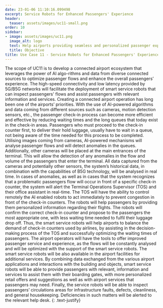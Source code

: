 ```yaml
---
date: 23-01-06 11:10:16.099498
excerpt: Service Robots for Enhanced Passengers' Experience
header:
  teaser: assets/images/uc11-small.png
order: 10
sidebar:
- image: assets/images/uc11.png
  image_alt: logo
  text: Help airports providing seamless and personalized passenger experience while increasing efficiency and reducing costs, thanks to the deployment of prototypes supported by combinations of robots, AI algorithms, IoT sensors and B5G technologies.
  title: Objective
title: Use Case 11 - Service Robots for Enhanced Passengers' Experience
---
```

The scope of UC11 is to develop a connected airport ecosystem that leverages the power of AI algo-rithms and data from diverse connected sources to optimize passenger flows and enhance the overall passengers’ experience. The high-speed connectivity and low latency provided by 5G/B5G networks will facilitate the deployment of smart service robots that can inspect passengers' flows and assist passengers with relevant information and services. Creating a connected airport operation has long been one of the airports’ priorities. With the use of AI-powered algorithms and data coming from different sources such as cameras, motion detection sensors, etc., the passenger check-in process can become more efficient and effective by reducing waiting times and the long queues that today exist in the check-in areas. Passengers who must proceed to the check-in counter first, to deliver their hold luggage, usually have to wait in a queue, not being aware of the time needed for this process to be completed. Utilising images coming from cameras, AI-powered mechanisms will analyse passenger flows and will detect anomalies in the queues. Additionally, other cameras will be placed at the main entrances of the terminal. This will allow the detection of any anomalies in the flow and volume of the passengers that enter the terminal. All data captured from the cameras and potentially other sensors, the system’s historical data, in combination with the capabilities of B5G technology, will be analysed in real time. In cases of anomalies, as well as in cases that the system recognizes that a problematic passengers flow will occur in front of a specific check-in counter, the system will alert the Terminal Operations Supervisor (TOS) and their office assistant in real-time. The TOS will have the ability to control remotely the AI enabled robots to act immediately to prevent congestion in front of the check-in counters. The robots will help passengers by providing them personalized information regarding their flights. The robots will confirm the correct check-in counter and propose to the passengers the most appropriate one, with less waiting time needed to fulfil their luggage drop off.  Thus, the smart service robots will help airports to balance the demand of check-in counters used by airlines, by assisting in the decision-making process of the TOS and successfully optimizing the waiting times of passengers. The airport operators will have the tools to offer improved passenger service and experience, as the flows will be constantly analysed and will be optimized with the support of the smart service robots. The smart service robots will be also available in the airport facilities for additional services. By combining data exchanged from the various airport applications and interactions with the building and objects, smart service robots will be able to provide passengers with relevant, information and services to assist them with their boarding gates, with more personalized retail offers and suggestions as well as with airport services that passengers may need. Finally, the service robots will be able to inspect passengers’ circulations areas for infrastructure faults, defects, cleanliness, and general housekeeping. Deficiencies in such matters will be alerted to the relevant help desk.
{: .text-justify}
